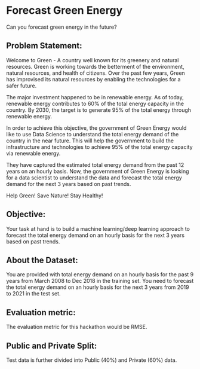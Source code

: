 # Forecast Green Energy

Can you forecast green energy in the future?


## Problem Statement:        

Welcome to Green - A country well known for its greenery and natural resources. Green is working towards the betterment of the environment, natural resources, and health of citizens. Over the past few years, Green has improvised its natural resources by enabling the technologies for a safer future. 


The major investment happened to be in renewable energy. As of today, renewable energy contributes to 60% of the total energy capacity in the country. By 2030, the target is to generate 95% of the total energy through renewable energy.


In order to achieve this objective, the government of Green Energy would like to use Data Science to understand the total energy demand of the country in the near future. This will help the government to build the infrastructure and technologies to achieve 95% of the total energy capacity via renewable energy.


They have captured the estimated total energy demand from the past 12 years on an hourly basis. Now, the government of Green Energy is looking for a data scientist to understand the data and forecast the total energy demand for the next 3 years based on past trends.


Help Green! Save Nature! Stay Healthy!



## Objective:                   
Your task at hand is to build a machine learning/deep learning approach to forecast the total energy demand on an hourly basis for the next 3 years based on past trends.

## About the Dataset:         

You are provided with total energy demand on an hourly basis for the past 9 years from March 2008 to Dec 2018 in the training set. You need to forecast the total energy demand on an hourly basis for the next 3 years from 2019 to 2021 in the test set.             


## Evaluation metric:       
The evaluation metric for this hackathon would be RMSE.


## Public and Private Split:       
Test data is further divided into Public (40%) and Private (60%) data.
